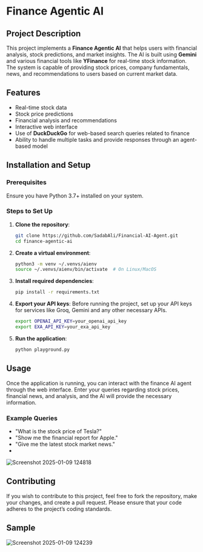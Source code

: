 # Finance Agentic AI

## Project Description
This project implements a **Finance Agentic AI** that helps users with financial analysis, stock predictions, and market insights. The AI is built using **Gemini** and various financial tools like **YFinance** for real-time stock information. The system is capable of providing stock prices, company fundamentals, news, and recommendations to users based on current market data.

## Features
- Real-time stock data
- Stock price predictions
- Financial analysis and recommendations
- Interactive web interface
- Use of **DuckDuckGo** for web-based search queries related to finance
- Ability to handle multiple tasks and provide responses through an agent-based model

## Installation and Setup

### Prerequisites
Ensure you have Python 3.7+ installed on your system.

### Steps to Set Up

1. **Clone the repository**:
    ```bash
    git clone https://github.com/SadabAli/Financial-AI-Agent.git
    cd finance-agentic-ai
    ```

2. **Create a virtual environment**:
    ```bash
    python3 -m venv ~/.venvs/aienv
    source ~/.venvs/aienv/bin/activate  # On Linux/MacOS
    ```

3. **Install required dependencies**:
    ```bash
    pip install -r requirements.txt
    ```

4. **Export your API keys**:
    Before running the project, set up your API keys for services like Groq, Gemini and any other necessary APIs.
    ```bash
    export OPENAI_API_KEY=your_openai_api_key
    export EXA_API_KEY=your_exa_api_key
    ```

5. **Run the application**:
    ```bash
    python playground.py
    ```

## Usage
Once the application is running, you can interact with the finance AI agent through the web interface. Enter your queries regarding stock prices, financial news, and analysis, and the AI will provide the necessary information.

### Example Queries
- "What is the stock price of Tesla?"
- "Show me the financial report for Apple."
- "Give me the latest stock market news."
- 
![Screenshot 2025-01-09 124818](https://github.com/user-attachments/assets/4e78243d-db18-4277-8aa3-23c6466ca8c5)


## Contributing
If you wish to contribute to this project, feel free to fork the repository, make your changes, and create a pull request. Please ensure that your code adheres to the project’s coding standards.

## Sample
![Screenshot 2025-01-09 124239](https://github.com/user-attachments/assets/4e4d8f30-4aef-4bb2-b4dc-bde92cfda8d2)



